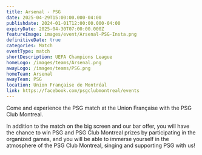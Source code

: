 ```yaml
---
title: Arsenal - PSG
date: 2025-04-29T15:00:00.000-04:00
publishdate: 2024-01-01T12:00:00.000-04:00
expiryDate: 2025-04-30T07:00:00.000Z
featureImage: images/event/Arsenal-PSG-Insta.png
definitiveDate: true
categories: Match
eventType: match
shortDescription: UEFA Champions League
homeLogo: /images/teams/Arsenal.png
awayLogo: /images/teams/PSG.png
homeTeam: Arsenal
awayTeam: PSG
location: Union Française de Montréal
link: https://facebook.com/psgclubmontreal/events
---
```


Come and experience the PSG match at the Union Française with the PSG Club Montreal.

In addition to the match on the big screen and our bar offer, you will have the chance to win PSG and PSG Club Montreal prizes by participating in the organized games, and you will be able to immerse yourself in the atmosphere of the PSG Club Montreal, singing and supporting PSG with us!
